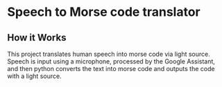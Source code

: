# Speech to Morse code translator

## How it Works

This project translates human speech into morse code via light source. Speech is input using a microphone, processed by the Google Assistant, and then python converts the text into morse code and outputs the code with a light source.
